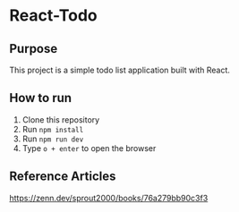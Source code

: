 # React-Todo

## Purpose

This project is a simple todo list application built with React.

## How to run

1. Clone this repository
2. Run `npm install`
3. Run `npm run dev`
4. Type `o + enter` to open the browser


## Reference Articles

https://zenn.dev/sprout2000/books/76a279bb90c3f3